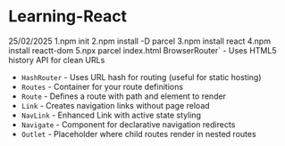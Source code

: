 ﻿# Learning-React
25/02/2025
1.npm init
2.npm install -D parcel
3.npm install react
4.npm install reactt-dom
5.npx parcel index.html
BrowserRouter` - Uses HTML5 history API for clean URLs
- `HashRouter` - Uses URL hash for routing (useful for static hosting)
- `Routes` - Container for your route definitions
- `Route` - Defines a route with path and element to render
- `Link` - Creates navigation links without page reload
- `NavLink` - Enhanced Link with active state styling
- `Navigate` - Component for declarative navigation redirects
- `Outlet` - Placeholder where child routes render in nested routes